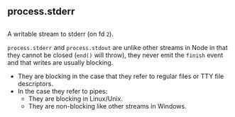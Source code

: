 ## process.stderr

## 

A writable stream to stderr (on fd `2`).

`process.stderr` and `process.stdout` are unlike other streams in Node in
that they cannot be closed (`end()` will throw), they never emit the `finish`
event and that writes are usually blocking.

* They are blocking in the case that they refer to regular files or TTY file
descriptors.
* In the case they refer to pipes:
  * They are blocking in Linux/Unix.
  * They are non-blocking like other streams in Windows.